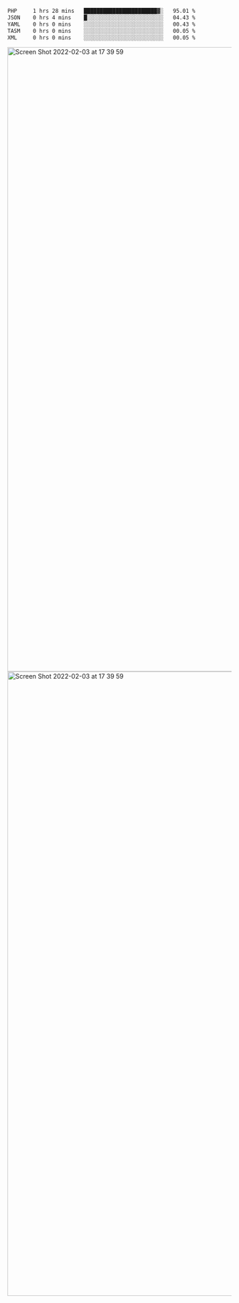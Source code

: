 <!--START_SECTION:waka-->

```txt
PHP     1 hrs 28 mins   ███████████████████████▓░   95.01 %
JSON    0 hrs 4 mins    █░░░░░░░░░░░░░░░░░░░░░░░░   04.43 %
YAML    0 hrs 0 mins    ░░░░░░░░░░░░░░░░░░░░░░░░░   00.43 %
TASM    0 hrs 0 mins    ░░░░░░░░░░░░░░░░░░░░░░░░░   00.05 %
XML     0 hrs 0 mins    ░░░░░░░░░░░░░░░░░░░░░░░░░   00.05 %
```

<!--END_SECTION:waka-->

<img width="1400" alt="Screen Shot 2022-02-03 at 17 39 59" src="https://user-images.githubusercontent.com/45716542/152387304-f2b60485-53a6-4f4b-a818-5cefb1b0c0ae.png">
<img width="1400" alt="Screen Shot 2022-02-03 at 17 39 59" src="https://user-images.githubusercontent.com/45716542/152387273-ea5cdf21-2a45-44da-8bef-00c1763b1d42.png">
